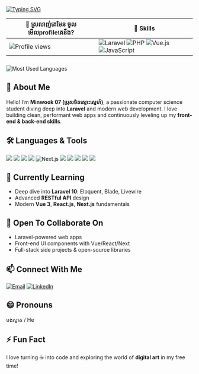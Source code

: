 <a href="https://git.io/typing-svg">
  <img src="https://readme-typing-svg.demolab.com?font=Fira+Code&pause=1000&width=500&lines=-+%F0%9F%91%8B+Hi%2C+I%E2%80%99m+%40Minwook07" alt="Typing SVG" />
</a>

<!-- Profile & Badges -->
| 🔹 ស្រលាញ់គេមែន ចូលមើលprofileគេនឹង? | 🔹 Skills |
|---|---|
| <img src="https://komarev.com/ghpvc/?username=Minwook07&color=blue" alt="Profile views" /> | <img src="https://img.shields.io/badge/Laravel-v10-orange?style=for-the-badge&logo=laravel&logoColor=white" alt="Laravel" /> <img src="https://img.shields.io/badge/PHP-v8.1-blue?style=for-the-badge&logo=php&logoColor=white" alt="PHP" /> <img src="https://img.shields.io/badge/Vue.js-v3-brightgreen?style=for-the-badge&logo=vue.js&logoColor=white" alt="Vue.js" /> <img src="https://img.shields.io/badge/JavaScript-ES6-yellow?style=for-the-badge&logo=javascript&logoColor=black" alt="JavaScript" /> |  

<img src="https://github-readme-stats.vercel.app/api/top-langs/?username=Minwook07&layout=compact&theme=radical" alt="Most Used Languages" style="margin-top: 10px;" />


## 🔭 About Me
Hello! I’m **Minwook 07 (ប្រុសចិតស្មោះស្នេហ៍)**, a passionate computer science student diving deep into **Laravel** and modern web development. I love building clean, performant web apps and continuously leveling up my **front-end & back-end skills**.


## 🛠️ Languages & Tools
<p>
  <img src="https://img.shields.io/badge/HTML5-E34F26?style=for-the-badge&logo=html5&logoColor=white" />
  <img src="https://img.shields.io/badge/CSS3-1572B6?style=for-the-badge&logo=css3&logoColor=white" />
  <img src="https://img.shields.io/badge/TailwindCSS-38B2AC?style=for-the-badge&logo=tailwind-css&logoColor=white" />
  <img src="https://img.shields.io/badge/Vue.js-35495E?style=for-the-badge&logo=vue.js&logoColor=4FC08D" />
  <img src="https://img.shields.io/badge/Next.js-000000?style=for-the-badge&logo=next.js&logoColor=white" alt="Next.js" />
  <img src="https://img.shields.io/badge/React-20232A?style=for-the-badge&logo=react&logoColor=61DAFB" />
  <img src="https://img.shields.io/badge/PHP-777BB4?style=for-the-badge&logo=php&logoColor=white" />
  <img src="https://img.shields.io/badge/Laravel-FF2D20?style=for-the-badge&logo=laravel&logoColor=white" />
  <img src="https://img.shields.io/badge/MySQL-4479A1?style=for-the-badge&logo=mysql&logoColor=white" />
  <img src="https://img.shields.io/badge/Git-F05032?style=for-the-badge&logo=git&logoColor=white" />
</p>


## 🌱 Currently Learning
- Deep dive into **Laravel 10**: Eloquent, Blade, Livewire  
- Advanced **RESTful API** design  
- Modern **Vue 3**, **React.js**, **Next.js** fundamentals  


## 💞️ Open To Collaborate On
- Laravel-powered web apps  
- Front-end UI components with Vue/React/Next  
- Full-stack side projects & open-source libraries  


## 📫 Connect With Me
<p>
  <a href="mailto:mith.chett@gmail.com"><img src="https://img.shields.io/badge/Email-D14836?style=for-the-badge&logo=gmail&logoColor=white" alt="Email"/></a>
  <a href="https://www.linkedin.com/in/mith-chet-ab56b5295/"><img src="https://img.shields.io/badge/LinkedIn-0A66C2?style=for-the-badge&logo=linkedin&logoColor=white" alt="LinkedIn"/></a>
</p>


## 😄 Pronouns
បងស្អាត / He  

## ⚡ Fun Fact
I love turning ☕ into code and exploring the world of **digital art** in my free time!
